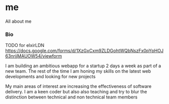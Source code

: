 # me
All about me

### Bio

TODO for elxirLDN https://docs.google.com/forms/d/1XzGxCxm9ZLDGohtWQbNszFx0pYpHOJ63nrjjMAUOW54/viewform

I am building an ambitious webapp for a startup 2 days a week as part of a new team. The rest of the time I am honing my skills on the latest web developments and looking for new projects

My main areas of interest are increasing the effectiveness of software delivery. I am a keen coder but also also teaching and try to blur the distinction between technical and non technical team members

